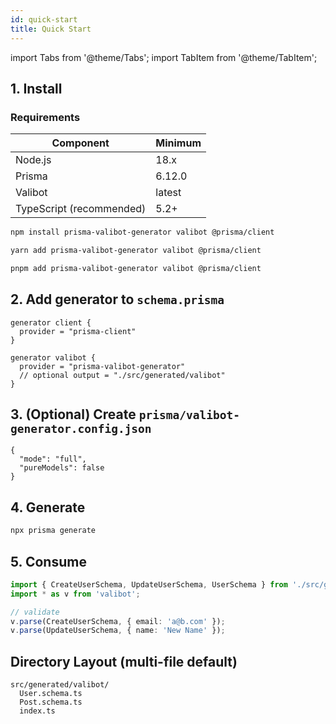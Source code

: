 ```yaml
---
id: quick-start
title: Quick Start
---
```


import Tabs from '@theme/Tabs';
import TabItem from '@theme/TabItem';

## 1. Install

### Requirements
| Component | Minimum |
|----------|---------|
| Node.js  | 18.x |
| Prisma   | 6.12.0 |
| Valibot  | latest |
| TypeScript (recommended) | 5.2+ |

<Tabs>
<TabItem value="npm" label="npm">

```bash
npm install prisma-valibot-generator valibot @prisma/client
```
</TabItem>
<TabItem value="yarn" label="yarn">

```bash
yarn add prisma-valibot-generator valibot @prisma/client
```
</TabItem>
<TabItem value="pnpm" label="pnpm">

```bash
pnpm add prisma-valibot-generator valibot @prisma/client
```
</TabItem>
</Tabs>

## 2. Add generator to `schema.prisma`

```prisma
generator client {
  provider = "prisma-client"
}

generator valibot {
  provider = "prisma-valibot-generator"
  // optional output = "./src/generated/valibot"
}
```

## 3. (Optional) Create `prisma/valibot-generator.config.json`

```jsonc
{
  "mode": "full",
  "pureModels": false
}
```

## 4. Generate

```bash
npx prisma generate
```

## 5. Consume

```ts
import { CreateUserSchema, UpdateUserSchema, UserSchema } from './src/generated/valibot';
import * as v from 'valibot';

// validate
v.parse(CreateUserSchema, { email: 'a@b.com' });
v.parse(UpdateUserSchema, { name: 'New Name' });
```

## Directory Layout (multi-file default)

```
src/generated/valibot/
  User.schema.ts
  Post.schema.ts
  index.ts
```
